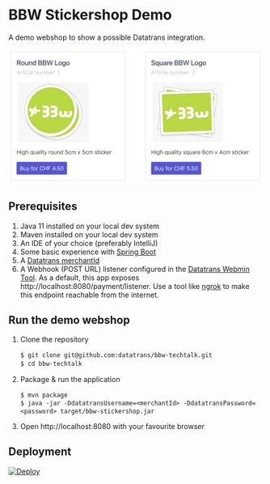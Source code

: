 # BBW Stickershop Demo
A demo webshop to show a possible Datatrans integration.

![Stickershop](shop.png)

##  Prerequisites
1. Java 11 installed on your local dev system
2. Maven installed on your local dev system
3. An IDE of your choice (preferably IntelliJ)
4. Some basic experience with [Spring Boot](https://spring.io/projects/spring-boot)
5. A [Datatrans merchantId](https://www.datatrans.ch/en/technics/test-account)
6. A Webhook (POST URL) listener configured in the [Datatrans Webmin Tool](https://admin.sandbox.datatrans.com).
As a default, this app exposes http://localhost:8080/payment/listener. Use a tool
like [ngrok](https://ngrok.com) to make this endpoint reachable from the internet.

## Run the demo webshop
1. Clone the repository
    ```zsh
    $ git clone git@github.com:datatrans/bbw-techtalk.git
    $ cd bbw-techtalk
    ```
2. Package & run the application
    ```
    $ mvn package
    $ java -jar -DdatatransUsername=<merchantId> -DdatatransPassword=<password> target/bbw-stickershop.jar
    ```
3. Open http://localhost:8080 with your favourite browser

## Deployment
[![Deploy](https://www.herokucdn.com/deploy/button.svg)](https://heroku.com/deploy?template=https://github.com/datatrans/bbw-techtalk)